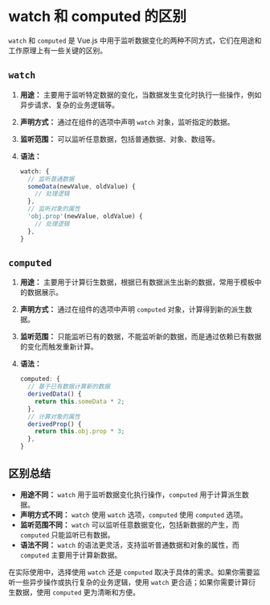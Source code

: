 # watch 和 computed 的区别

`watch` 和 `computed` 是 Vue.js 中用于监听数据变化的两种不同方式，它们在用途和工作原理上有一些关键的区别。

## `watch`

1. **用途：** 主要用于监听特定数据的变化，当数据发生变化时执行一些操作，例如异步请求、复杂的业务逻辑等。

2. **声明方式：** 通过在组件的选项中声明 `watch` 对象，监听指定的数据。

3. **监听范围：** 可以监听任意数据，包括普通数据、对象、数组等。

4. **语法：**

   ```javascript
   watch: {
     // 监听普通数据
     someData(newValue, oldValue) {
       // 处理逻辑
     },
     // 监听对象的属性
     'obj.prop'(newValue, oldValue) {
       // 处理逻辑
     },
   }
   ```

## `computed`

1. **用途：** 主要用于计算衍生数据，根据已有数据派生出新的数据，常用于模板中的数据展示。

2. **声明方式：** 通过在组件的选项中声明 `computed` 对象，计算得到新的派生数据。

3. **监听范围：** 只能监听已有的数据，不能监听新的数据，而是通过依赖已有数据的变化而触发重新计算。

4. **语法：**

   ```javascript
   computed: {
     // 基于已有数据计算新的数据
     derivedData() {
       return this.someData * 2;
     },
     // 计算对象的属性
     derivedProp() {
       return this.obj.prop * 3;
     },
   }
   ```

## 区别总结

- **用途不同：** `watch` 用于监听数据变化执行操作，`computed` 用于计算派生数据。
- **声明方式不同：** `watch` 使用 `watch` 选项，`computed` 使用 `computed` 选项。
- **监听范围不同：** `watch` 可以监听任意数据变化，包括新数据的产生，而 `computed` 只能监听已有数据。
- **语法不同：** `watch` 的语法更灵活，支持监听普通数据和对象的属性，而 `computed` 主要用于计算新数据。

在实际使用中，选择使用 `watch` 还是 `computed`
取决于具体的需求。如果你需要监听一些异步操作或执行复杂的业务逻辑，使用 `watch`
更合适；如果你需要计算衍生数据，使用 `computed` 更为清晰和方便。
